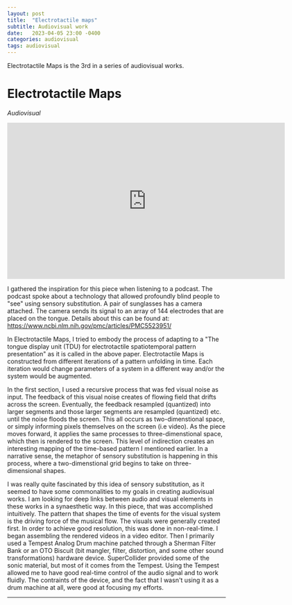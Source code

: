 ```yaml
---
layout: post
title:  "Electrotactile maps"
subtitle: Audiovisual work
date:   2023-04-05 23:00 -0400
categories: audiovisual
tags: audiovisual
---
```


Electrotactile Maps is the 3rd in a series of audiovisual works. 

# Electrotactile Maps
*Audiovisual* <br>

<iframe src="https://player.vimeo.com/video/146317611?h=09ddf1f175" width="640" height="360" frameborder="0" allow="autoplay; fullscreen; picture-in-picture" allowfullscreen></iframe>
<br>

I gathered the inspiration for this piece when listening to a podcast. The podcast spoke about a technology that allowed profoundly blind people to "see" using sensory substitution. A pair of sunglasses has a camera attached. The camera sends its signal to an array of 144 electrodes that are placed on the tongue. Details about this can be found at: https://www.ncbi.nlm.nih.gov/pmc/articles/PMC5523951/

In Electrotactile Maps, I tried to embody the process of adapting to a "The tongue display unit (TDU) for electrotactile spatiotemporal pattern presentation" as it is called in the above paper. Electrotactile Maps is constructed from different iterations of a pattern unfolding in time. Each iteration would change parameters of a system in a different way and/or the system would be augmented. 

In the first section, I used a recursive process that was fed visual noise as input. The feedback of this visual noise creates of flowing field that drifts across the screen. Eventually, the feedback resampled (quantized) into larger segments and those larger segments are resampled (quantized) etc. until the noise floods the screen. This all occurs as two-dimenstional space, or simply informing pixels themselves on the screen (i.e video). As the piece moves forward, it applies the same processes to three-dimenstional space, which then is rendered to the screen. This level of indirection creates an interesting mapping of the time-based pattern I mentioned earlier. In a narrative sense, the metaphor of sensory substitution is happening in this process, where a two-dimenstional grid begins to take on three-dimensional shapes.

I was really quite fascinated by this idea of sensory substitution, as it seemed to have some commonalities to my goals in creating audiovisual works. I am looking for deep links between audio and visual elements in these works in a synaesthetic way. In this piece, that was accomplished intuitively. The pattern that shapes the time of events for the visual system is the driving force of the musical flow. The visuals were generally created first. In order to achieve good resolution, this was done in non-real-time. I began assembling the rendered videos in a video editor. Then I primarily used a Tempest Analog Drum machine patched through a Sherman Filter Bank or an OTO Biscuit (bit mangler, filter, distortion, and some other sound transformations) hardware device. SuperCollider provided some of the sonic material, but most of it comes from the Tempest. Using the Tempest allowed me to have good real-time control of the audio signal and to work fluidly. The contraints of the device, and the fact that I wasn't using it as a drum machine at all, were good at focusing my efforts.



---
<br>